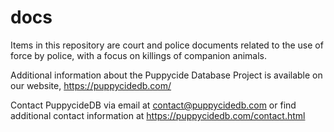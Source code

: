 docs
====

Items in this repository are court and police documents related to the use of force by police, with a focus on killings of companion animals.

Additional information about the Puppycide Database Project is available on our website, https://puppycidedb.com/ 

Contact PuppycideDB via email at contact@puppycidedb.com or find additional contact information at https://puppycidedb.com/contact.html